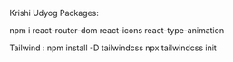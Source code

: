 Krishi Udyog
Packages:

npm i react-router-dom react-icons react-type-animation

Tailwind : npm install -D tailwindcss
npx tailwindcss init
